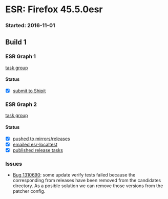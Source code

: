 # ESR: Firefox 45.5.0esr

### Started: 2016-11-01

## Build 1

### ESR Graph 1
[task group](https://tools.taskcluster.net/push-inspector/#/ysRRt9SJTTKC2DgZSv7xXg)

#### Status
- [x] [submit to Shipit](https://wiki.mozilla.org/Release:Release_Automation_on_Mercurial:Starting_a_Release#Submit_to_Ship_It)

### ESR Graph 2
[task group](https://tools.taskcluster.net/push-inspector/#/DqYY4ZhISemFwl521q1I4w)

#### Status
- [x] [pushed to mirrors/releases](../how-tos/relpro.md#2-push-to-releases-dir-mirrors)
- [x] [emailed esr-localtest](../how-tos/relpro.md#1-email-drivers-re-release-live-on-test-channel)
- [x] [published release tasks](../how-tos/relpro.md#3-publish-release)

### Issues
- [Bug 1310690](https://bugzil.la/1310690): some update verify tests failed because the corresponding from releases have been removed from the candidates directory. As a posible solution we can remove those versions from the patcher config.


